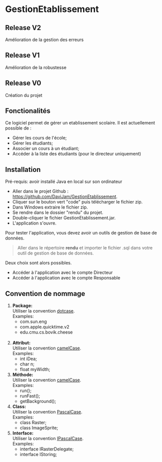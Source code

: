 # GestionEtablissement

## Release V2
Amélioration de la gestion des erreurs

## Release V1
Amélioration de la robustesse

## Release V0
Création du projet 

## Fonctionalités
Ce logiciel permet de gérer un etablissement scolaire. Il est actuellement possible de :

* Gérer les cours de l'école;
* Gérer les étudiants;
* Associer un cours à un étudiant;
* Accéder à la liste des étudiants (pour le directeur uniquement)

## Installation

Pré-requis: avoir installé Java en local sur son ordinateur

* Aller dans le projet Github : https://github.com/DaviJam/GestionEtablissement.
* Cliquer sur le bouton vert "code" puis télécharger le fichier zip.
* Dans Windows extraire le fichier zip.
* Se rendre dans le dossier "rendu" du projet.
* Double-cliquer le fichier GestionEtablissement.jar.
* L'application s'ouvre. 

Pour tester l'application, vous devez avoir un outils de gestion de base de données.
>Aller dans le répertoire **rendu** et importer le fichier .sql dans votre outil de gestion de base de données. 

Deux choix sont alors possibles.
* Accéder à l'application avec le compte Directeur
* Accéder à l'application avec le compte Responsable

## Convention de nommage
1. <b/>Package:</b>
    <br/>Utiliser la convention <u/>dotcase</u>. 
    <br/>Examples: 
    * com.sun.eng
    * com.apple.quicktime.v2
    * edu.cmu.cs.bovik.cheese
    <br/>
2. <b/>Attribut:</b>
    <br/>Utiliser la convention <u/>camelCase</u>.
    <br/>Examples:
    * int     iDea;
    * char     n;
    * float    myWidth;
3. <b/>Méthode:</b> 
    <br/>Utiliser la convention <u/>camelCase</u>.
    <br/>Examples:
    * run();
    * runFast();
    * getBackground();
4. <b/>Class:</b>
    <br/>Utiliser la convention <u/>PascalCase</u>.
    <br/>Examples:
    * class Raster;
    * class ImageSprite;
5. <b/>Interface:</b>
    <br/>Utiliser la convention <u/>IPascalCase</u>.
    <br/>Examples:
    * interface IRasterDelegate;
    * interface IStoring;




